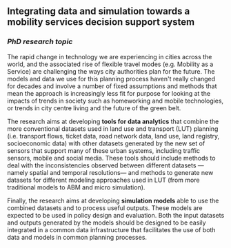 ## Integrating data and simulation towards a mobility services decision support system
### _PhD research topic_

The rapid change in technology we are experiencing in cities across the world, and the associated rise of flexible travel modes (e.g. Mobility as a Service) are challenging the ways city authorities plan for the future. The models and data we use for this planning process haven't really changed for decades and involve a number of fixed assumptions and methods that mean the approach is increasingly less fit for purpose for looking at the impacts of trends in society such as homeworking and mobile technologies, or trends in city centre living and the future of the green belt.

The research aims at developing __tools for data analytics__ that combine the more conventional datasets used in land use and transport (LUT) planning (i.e. transport flows, ticket data, road network data, land use, land registry, socioeconomic data) with other datasets generated by the new set of sensors that support many of these urban systems, including traffic sensors, mobile and social media. These tools should include methods to deal with the inconsistencies observed between different datasets —namely spatial and temporal resolutions— and methods to generate new datasets for different modeling approaches used in LUT (from more traditional models to ABM and micro simulation). 

Finally, the research aims at developing __simulation models__ able to use the combined datasets and to process useful outputs. These models are expected to be used in policy design and evaluation. Both the input datasets and outputs generated by the models should be designed to be easily integrated in a common data infrastructure that facilitates the use of both data and models in common planning processes.  

